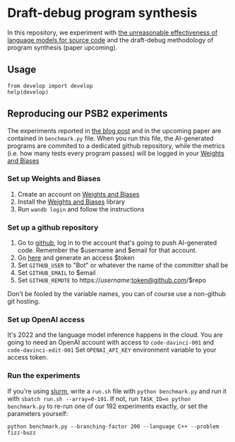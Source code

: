 # Draft-debug program synthesis

In this repository, we experiment with [the unreasonable effectiveness of language models for source code](https://vadim.me/publications/unreasonable/)
 and the draft-debug methodology of program synthesis (paper upcoming).

## Usage

```
from develop import develop
help(develop)
```

## Reproducing our PSB2 experiments

The experiments reported in [the blog post](https://vadim.me/posts/unreasonable) and in the upcoming paper are contained in `benchmark.py` file. When you run this file, the AI-generated programs are commited to a dedicated github repository, while the metrics (i.e. how many tests every program passes) will be logged in your [Weights and Biases](https://wandb.ai)

### Set up Weights and Biases

1. Create an account on [Weights and Biases](https://wandb.ai)
2. Install the [Weights and Biases](https://docs.wandb.com/library/install) library
3. Run `wandb login` and follow the instructions

### Set up a github repository

1. Go to [github](https://github.com), log in to the account that's going to push AI-generated code. Remember the $username and $email for that account.
2. Go [here](https://github.com/settings/tokens?type=beta) and generate an access $token
3. Set `GITHUB_USER` to "Bot" or whatever the name of the committer shall be
4. Set `GITHUB_EMAIL` to $email
5. Set `GITHUB_REMOTE` to https://$username:$token@github.com/$repo

Don't be fooled by the variable names, you can of course use a non-github git hosting.

### Set up OpenAI access

It's 2022 and the language model inference happens in the cloud.
You are going to need an OpenAI account with access to `code-davinci-001` and `code-davinci-edit-001`
Set `OPENAI_API_KEY` environment variable to your access token.

### Run the experiments

If you're using [slurm](https://slurm.schedmd.com/), write a `run.sh` file with `python benchmark.py` and run it with `sbatch run.sh --array=0-191`.
If not, run `TASK_ID=n python benchmark.py` to re-run one of our 192 experiments exactly, or set the parameters yourself:

```
python benchmark.py --branching-factor 200 --language C++ --problem fizz-buzz
```